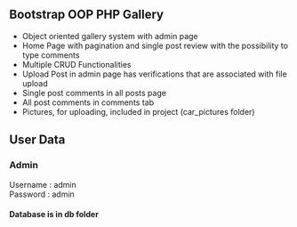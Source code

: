 ## Bootstrap OOP PHP Gallery 

- Object oriented gallery system with admin page
- Home Page with pagination and single post review with the possibility to type comments
- Multiple CRUD Functionalities
- Upload Post in admin page has verifications that are associated with file upload
- Single post comments in all posts page
- All post comments in comments tab
- Pictures, for uploading, included in project (car_pictures folder)

## User Data

### Admin

Username : admin   
Password : admin

#### Database is in db folder
